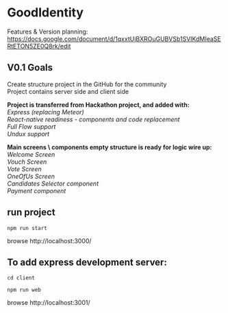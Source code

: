 # GoodIdentity
Features & Version planning: https://docs.google.com/document/d/1qxxtUjBXROuGUBVSb1SVIKdMIeaSERtETON5ZE0Q8rk/edit

## V0.1 Goals
Create structure project in the GitHub for the community  
Project contains server side and client side  

**Project is transferred from Hackathon project, and added with:**  
*Express (replacing Meteor)*  
*React-native readiness - components and code replacement*  
*Full Flow support*  
*Undux support*  
  
  
**Main screens \ components empty structure is ready for logic wire up:**  
*Welcome Screen*  
*Vouch Screen*  
*Vote Screen*  
*OneOfUs Screen*  
*Candidates Selector component*  
*Payment component*  
  
## run project

`npm run start`

browse http://localhost:3000/

## To add express development server:
`cd client`

`npm run web`

browse http://localhost:3001/
